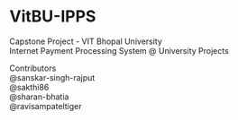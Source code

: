 # VitBU-IPPS

Capstone Project - VIT Bhopal University<br />
Internet Payment Processing System @ University Projects<br />

Contributors<br />
@sanskar-singh-rajput<br />
@sakthi86<br />
@sharan-bhatia<br />
@ravisampateltiger<br />

